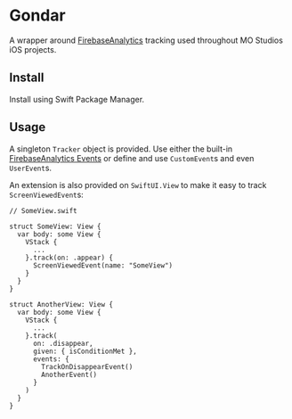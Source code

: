 # Gondar

A wrapper around [FirebaseAnalytics](https://github.com/firebase/firebase-ios-sdk) tracking used throughout MO Studios iOS projects.

## Install

Install using Swift Package Manager.

## Usage

A singleton `Tracker` object is provided. Use either the built-in [FirebaseAnalytics Events](https://firebase.google.com/docs/reference/swift/firebaseanalytics/api/reference/Constants) or define and use `CustomEvent`s and even `UserEvent`s.

An extension is also provided on `SwiftUI.View` to make it easy to track `ScreenViewedEvent`s:

```
// SomeView.swift

struct SomeView: View {
  var body: some View {
    VStack {
      ...
    }.track(on: .appear) {
      ScreenViewedEvent(name: "SomeView")
    }
  }
}

struct AnotherView: View {
  var body: some View {
    VStack {
      ...
    }.track(
      on: .disappear, 
      given: { isConditionMet },
      events: {
        TrackOnDisappearEvent()
        AnotherEvent()
      }
    )
  }
}
```

